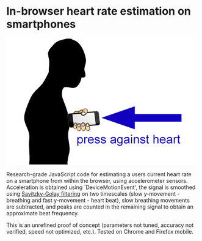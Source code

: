 In-browser heart rate estimation on smartphones
=============

![logo](press.png)

Research-grade JavaScript code for estimating a users current heart rate on a smartphone from within the browser, using accelerometer sensors.
Acceleration is obtained using `DeviceMotionEvent', the signal is smoothed using [Savitzky-Golay filtering](https://en.wikipedia.org/wiki/Savitzky%E2%80%93Golay_filter) on two timescales (slow y-movement - breathing and fast y-movement - heart beat), slow breathing movements are subtracted, and peaks are counted in the remaining signal to obtain an approximate beat frequency.

This is an unrefined proof of concept (parameters not tuned, accuracy not verified, speed not optimized, etc.). Tested on Chrome and Firefox mobile.